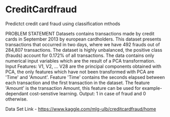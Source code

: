 # CreditCardfraud
Predictct credit card fraud using classification mthods



PROBLEM STATEMENT
Datasets contains transactions made by credit cards in September 2013 by european cardholders. 
This dataset presents transactions that occurred in two days, where we have 492 frauds out of 284,807 transactions. 
The dataset is highly unbalanced, the positive class (frauds) account for 0.172% of all transactions. 
The data contains only numerical input variables which are the result of a PCA transformation. 
Input Features: V1, V2, ... V28 are the principal components obtained with PCA, the only features which have not been transformed with PCA are 'Time' and 'Amount'.
Feature 'Time' contains the seconds elapsed between each transaction and the first transaction in the dataset. The feature 'Amount' is the transaction Amount, this feature can be used for example-dependant cost-senstive learning. Output: 1 in case of fraud and 0 otherwise.

Data Set Link - https://www.kaggle.com/mlg-ulb/creditcardfraud/home

